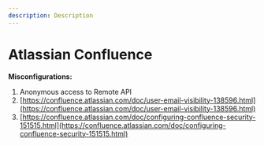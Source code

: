 ```yaml
---
description: Description
---
```


# Atlassian Confluence

**Misconfigurations:**

1. Anonymous access to Remote API
2. [https://confluence.atlassian.com/doc/user-email-visibility-138596.html](https://confluence.atlassian.com/doc/user-email-visibility-138596.html)
3. [https://confluence.atlassian.com/doc/configuring-confluence-security-151515.html](https://confluence.atlassian.com/doc/configuring-confluence-security-151515.html)
